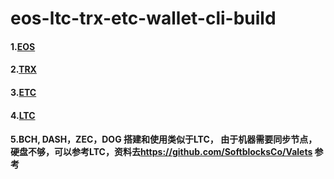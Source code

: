 # eos-ltc-trx-etc-wallet-cli-build
#### 1.[EOS](EOScli/EOSComandLine.md)

#### 2.[TRX](TRXcli/TRXCli搭建.md)

#### 3.[ETC](ETCcli/LTC钱包搭建.md)

#### 4.[LTC](LTCcli/parity-ethereumbuild.md)

#### 5.BCH, DASH，ZEC，DOG 搭建和使用类似于LTC， 由于机器需要同步节点，硬盘不够，可以参考LTC，资料去<https://github.com/SoftblocksCo/Valets> 参考










